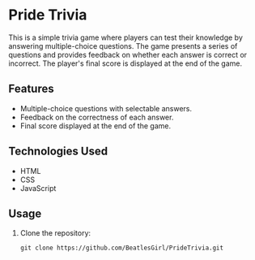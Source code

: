 # Pride Trivia

This is a simple trivia game where players can test their knowledge by answering multiple-choice questions. The game presents a series of questions and provides feedback on whether each answer is correct or incorrect. The player's final score is displayed at the end of the game.

## Features

- Multiple-choice questions with selectable answers.
- Feedback on the correctness of each answer.
- Final score displayed at the end of the game.

## Technologies Used

- HTML
- CSS
- JavaScript

## Usage

1. Clone the repository:

   ```shell
   git clone https://github.com/BeatlesGirl/PrideTrivia.git
